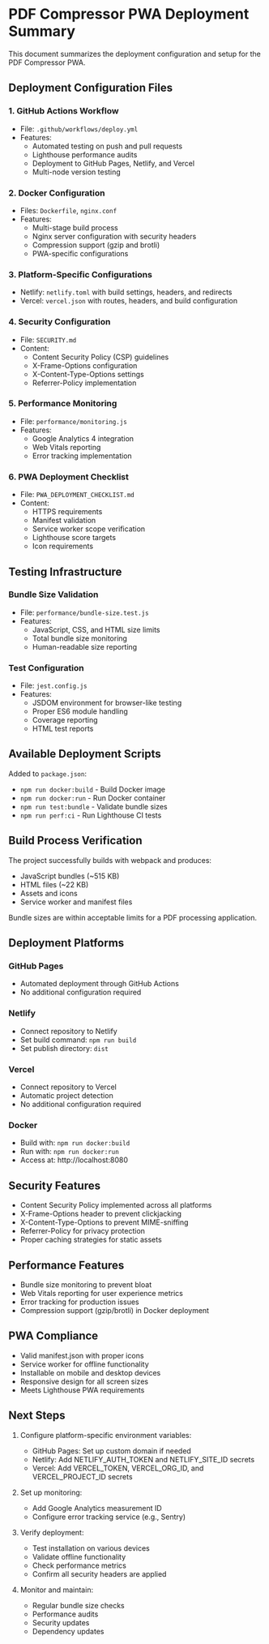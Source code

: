 # PDF Compressor PWA Deployment Summary

This document summarizes the deployment configuration and setup for the PDF Compressor PWA.

## Deployment Configuration Files

### 1. GitHub Actions Workflow
- File: `.github/workflows/deploy.yml`
- Features:
  - Automated testing on push and pull requests
  - Lighthouse performance audits
  - Deployment to GitHub Pages, Netlify, and Vercel
  - Multi-node version testing

### 2. Docker Configuration
- Files: `Dockerfile`, `nginx.conf`
- Features:
  - Multi-stage build process
  - Nginx server configuration with security headers
  - Compression support (gzip and brotli)
  - PWA-specific configurations

### 3. Platform-Specific Configurations
- Netlify: `netlify.toml` with build settings, headers, and redirects
- Vercel: `vercel.json` with routes, headers, and build configuration

### 4. Security Configuration
- File: `SECURITY.md`
- Content:
  - Content Security Policy (CSP) guidelines
  - X-Frame-Options configuration
  - X-Content-Type-Options settings
  - Referrer-Policy implementation

### 5. Performance Monitoring
- File: `performance/monitoring.js`
- Features:
  - Google Analytics 4 integration
  - Web Vitals reporting
  - Error tracking implementation

### 6. PWA Deployment Checklist
- File: `PWA_DEPLOYMENT_CHECKLIST.md`
- Content:
  - HTTPS requirements
  - Manifest validation
  - Service worker scope verification
  - Lighthouse score targets
  - Icon requirements

## Testing Infrastructure

### Bundle Size Validation
- File: `performance/bundle-size.test.js`
- Features:
  - JavaScript, CSS, and HTML size limits
  - Total bundle size monitoring
  - Human-readable size reporting

### Test Configuration
- File: `jest.config.js`
- Features:
  - JSDOM environment for browser-like testing
  - Proper ES6 module handling
  - Coverage reporting
  - HTML test reports

## Available Deployment Scripts

Added to `package.json`:
- `npm run docker:build` - Build Docker image
- `npm run docker:run` - Run Docker container
- `npm run test:bundle` - Validate bundle sizes
- `npm run perf:ci` - Run Lighthouse CI tests

## Build Process Verification

The project successfully builds with webpack and produces:
- JavaScript bundles (~515 KB)
- HTML files (~22 KB)
- Assets and icons
- Service worker and manifest files

Bundle sizes are within acceptable limits for a PDF processing application.

## Deployment Platforms

### GitHub Pages
- Automated deployment through GitHub Actions
- No additional configuration required

### Netlify
- Connect repository to Netlify
- Set build command: `npm run build`
- Set publish directory: `dist`

### Vercel
- Connect repository to Vercel
- Automatic project detection
- No additional configuration required

### Docker
- Build with: `npm run docker:build`
- Run with: `npm run docker:run`
- Access at: http://localhost:8080

## Security Features

- Content Security Policy implemented across all platforms
- X-Frame-Options header to prevent clickjacking
- X-Content-Type-Options to prevent MIME-sniffing
- Referrer-Policy for privacy protection
- Proper caching strategies for static assets

## Performance Features

- Bundle size monitoring to prevent bloat
- Web Vitals reporting for user experience metrics
- Error tracking for production issues
- Compression support (gzip/brotli) in Docker deployment

## PWA Compliance

- Valid manifest.json with proper icons
- Service worker for offline functionality
- Installable on mobile and desktop devices
- Responsive design for all screen sizes
- Meets Lighthouse PWA requirements

## Next Steps

1. Configure platform-specific environment variables:
   - GitHub Pages: Set up custom domain if needed
   - Netlify: Add NETLIFY_AUTH_TOKEN and NETLIFY_SITE_ID secrets
   - Vercel: Add VERCEL_TOKEN, VERCEL_ORG_ID, and VERCEL_PROJECT_ID secrets

2. Set up monitoring:
   - Add Google Analytics measurement ID
   - Configure error tracking service (e.g., Sentry)

3. Verify deployment:
   - Test installation on various devices
   - Validate offline functionality
   - Check performance metrics
   - Confirm all security headers are applied

4. Monitor and maintain:
   - Regular bundle size checks
   - Performance audits
   - Security updates
   - Dependency updates